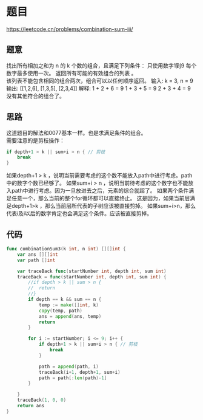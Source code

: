 # 题目
https://leetcode.cn/problems/combination-sum-iii/
## 题意

找出所有相加之和为 n 的 k 个数的组合，且满足下列条件：
只使用数字1到9
每个数字最多使用一次。
返回所有可能的有效组合的列表 。  
该列表不能包含相同的组合两次，组合可以以任何顺序返回。
输入: k = 3, n = 9
输出: [[1,2,6], [1,3,5], [2,3,4]]
解释:
1 + 2 + 6 = 9
1 + 3 + 5 = 9
2 + 3 + 4 = 9
没有其他符合的组合了。


## 思路
这道题目的解法和0077基本一样。也是求满足条件的组合。  
需要注意的是剪枝操作：
```go
if depth+1 > k || sum+i > n { // 剪枝
	break
}
```
如果depth+1 > k ，说明当前需要考虑的这个数不能放入path中进行考虑。path中的数字个数已经够了。
如果sum+i > n ，说明当前待考虑的这个数字也不能放入path中进行考虑。因为一旦放进去之后，元素的综合就超了。
如果两个条件满足任意一个，那么当前的整个for循环都可以直接终止。
这是因为，如果当前层满足depth+1>k ，那么当前层所代表的子树应该被直接剪掉。
如果sum+i>n，那么代表i及i以后的数字肯定也会满足这个条件。应该被直接剪掉。





## 代码



```go
func combinationSum3(k int, n int) [][]int {
	var ans [][]int
	var path []int

	var traceBack func(startNumber int, depth int, sum int)
	traceBack = func(startNumber int, depth int, sum int) {
		//if depth > k || sum > n {
		//	return
		//}
		if depth == k && sum == n {
			temp := make([]int, k)
			copy(temp, path)
			ans = append(ans, temp)
			return
		}

		for i := startNumber; i <= 9; i++ {
			if depth+1 > k || sum+i > n { // 剪枝
				break
			}

			path = append(path, i)
			traceBack(i+1, depth+1, sum+i)
			path = path[:len(path)-1]
		}

	}
	traceBack(1, 0, 0)
	return ans
}
```